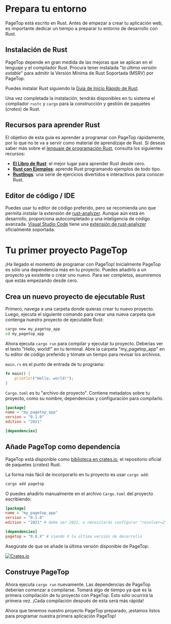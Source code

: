 # Prepara tu entorno

PageTop está escrito en Rust. Antes de empezar a crear tu aplicación web, es importante dedicar un tiempo a preparar tu entorno de desarrollo con Rust.

## Instalación de Rust

PageTop depende en gran medida de las mejoras que se aplican en el lenguaje y el compilador Rust. Procura tener instalada "*la última versión estable*" para admitir la Versión Mínima de Rust Soportada (MSRV) por PageTop.

Puedes instalar Rust siguiendo la [Guía de Inicio Rápido de Rust](https://www.rust-lang.org/learn/get-started).

Una vez completada la instalación, tendrás disponibles en tu sistema el compilador `rustc` y `cargo` para la construcción y gestión de paquetes (*crates*) de Rust.

## Recursos para aprender Rust

El objetivo de esta guía es aprender a programar con PageTop rápidamente, por lo que no te va a servir como material de aprendizaje de Rust. Si deseas saber más sobre el [lenguaje de programación Rust](https://www.rust-lang.org), consulta los siguientes recursos:

  * **[El Libro de Rust](https://doc.rust-lang.org/book/)**: el mejor lugar para aprender Rust desde cero.
  * **[Rust con Ejemplos](https://doc.rust-lang.org/rust-by-example/)**: aprende Rust programando ejemplos de todo tipo.
  * **[Rustlings](https://github.com/rust-lang/rustlings)**: una serie de ejercicios divertidos e interactivos para conocer Rust.

## Editor de código / IDE

Puedes usar tu editor de código preferido, pero se recomienda uno que permita instalar la extensión de [rust-analyzer](https://github.com/rust-lang/rust-analyzer). Aunque aún está en desarrollo, proporciona autocompletado y una inteligencia de código avanzada. [Visual Studio Code](https://code.visualstudio.com/) tiene una [extensión de rust-analyzer](https://marketplace.visualstudio.com/items?itemName=rust-lang.rust-analyzer) oficialmente soportada.


# Tu primer proyecto PageTop

¡Ha llegado el momento de programar con PageTop! Inicialmente PageTop es sólo una dependencia más en tu proyecto. Puedes añadirlo a un proyecto ya existente o crear uno nuevo. Para ser completos, asumiremos que estás empezando desde cero.

## Crea un nuevo proyecto de ejecutable Rust

Primero, navega a una carpeta donde quieras crear tu nuevo proyecto. Luego, ejecuta el siguiente comando para crear una nueva carpeta que contenga nuestro proyecto de ejecutable Rust:

```bash
cargo new my_pagetop_app
cd my_pagetop_app
```

Ahora ejecuta `cargo run` para compilar y ejecutar tu proyecto. Deberías ver el texto "Hello, world!" en tu terminal. Abre la carpeta "my_pagetop_app" en tu editor de código preferido y tómate un tiempo para revisar los archivos.

`main.rs` es el punto de entrada de tu programa:

```rust
fn main() {
    println!("Hello, world!");
}
```

`Cargo.toml` es tu "archivo de proyecto". Contiene metadatos sobre tu proyecto, como su nombre, dependencias y configuración para compilarlo.

```toml
[package]
name = "my_pagetop_app"
version = "0.1.0"
edition = "2021"

[dependencies]
```

## Añade PageTop como dependencia

PageTop está disponible como [biblioteca en crates.io](https://crates.io/crates/pagetop), el repositorio oficial de paquetes (*crates*) Rust.

La forma más fácil de incorporarlo en tu proyecto es usar `cargo add`:

```bash
cargo add pagetop
```

O puedes añadirlo manualmente en el archivo `Cargo.toml` del proyecto escribiendo:

```toml
[package]
name = "my_pagetop_app"
version = "0.1.0"
edition = "2021" # debe ser 2021, o necesitarás configurar "resolver=2"

[dependencies]
pagetop = "0.0.X" # siendo X la última versión de desarrollo
```

Asegúrate de que se añade la última versión disponible de PageTop:

[![Crates.io](https://img.shields.io/crates/v/pagetop.svg?style=for-the-badge&logo=ipfs)](https://crates.io/crates/pagetop)

## Construye PageTop

Ahora ejecuta `cargo run` nuevamente. Las dependencias de PageTop deberían comenzar a compilarse. Tomará algo de tiempo ya que es la primera compilación de tu proyecto con PageTop. Esto sólo ocurrirá la primera vez. ¡Cada compilación después de esta será más rápida!

Ahora que tenemos nuestro proyecto PageTop preparado, ¡estamos listos para programar nuestra primera aplicación PageTop!